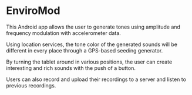 # EnviroMod
This Android app allows the user to generate tones using amplitude and frequency modulation with accelerometer data.

Using location services, the tone color of the generated sounds will be different in every place through a GPS-based seeding generator.

By turning the tablet around in various positions, the user can create interesting and rich sounds with the push of a button.

Users can also record and upload their recordings to a server and listen to previous recordings.
